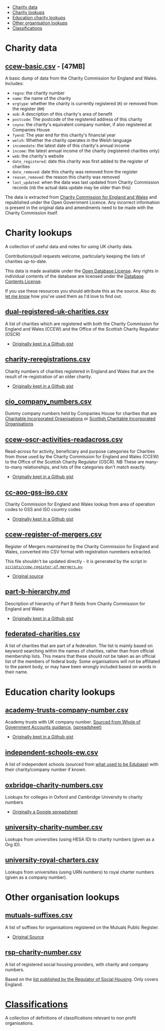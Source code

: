 - [Charity data](#charity-data)
- [Charity lookups](#charity-lookups)
- [Education charity lookups](#education-charity-lookups)
- [Other organisation lookups](#other-organisation-lookups)
- [Classifications](classification)

# Charity data

## [ccew-basic.csv](ccew-basic.csv) - [47MB]

A basic dump of data from the Charity Commission for England and Wales. Includes:

 - `regno`: the charity number
 - `name`: the name of the charity
 - `orgtype`: whether the charity is currently registered (`R`) or removed from the register (`RM`)
 - `aob`: A description of this charity's area of benefit
 - `postcode`: The postcode of the registered address of this charity
 - `coyno`: the charity's equivalent company number, if also registered at Companies House
 - `fyend`: The year end for this charity's financial year
 - `welsh`: Whether the charity operates in the Welsh language
 - `incomedate`: the latest date of this charity's annual income
 - `income`: the latest annual income of the charity (registered charities only)
 - `web`: the charity's website
 - `date_registered`: date this charity was first added to the register of charities
 - `date_removed`: date this charity was removed from the register
 - `reason_removed`: the reason this charity was removed
 - `last_updated`: when the data was last updated from Charity Commission records (nb the actual data update may be older than this)

The data is extracted from [Charity Commission for England and Wales](http://data.charitycommission.gov.uk/) and republished under the Open Government Licence. Any incorrect information is present in the original data and amendments need to be made with the Charity Commission itself.

# Charity lookups

A collection of useful data and notes for using UK charity data.

Contributions/pull requests welcome, particularly keeping the lists of charities up-to-date.

This data is made available under the [Open Database License](http://opendatacommons.org/licenses/odbl/1.0/). Any rights in individual contents of the database are licensed under the [Database Contents License](http://opendatacommons.org/licenses/dbcl/1.0/).

If you use these resources you should attribute this as the source. Also do [let me know](https://dkane.net/pages/contact/) how you've used them as I'd love to find out.

## [dual-registered-uk-charities.csv](dual-registered-uk-charities.csv)

A list of charities which are registered with both the Charity Commission for England and Wales (CCEW) and the Office of the Scottish Charity Regulator (OSCR)

- [Originally kept in a Github gist](https://gist.github.com/drkane/22d62e07346084fafdcc7d9f5e1cd661)

## [charity-reregistrations.csv](charity-reregistrations.csv)

Charity numbers of charities registered in England and Wales that are the result of re-registration of an older charity.

- [Originally kept in a Github gist](https://gist.github.com/drkane/3c0bf4f61cb12c1ce71fd6441534e087)

## [cio_company_numbers.csv](cio_company_numbers.csv)

Dummy company numbers held by Companies House for charities that are 
[Charitable Incorporated Organisations](https://en.wikipedia.org/wiki/Charitable_incorporated_organisation) or 
[Scottish Charitable Incorporated Organisations](https://www.oscr.org.uk/becoming-a-charity/becoming-a-scio/)

## [ccew-oscr-activities-readacross.csv](ccew-oscr-activities-readacross.csv)

Read-across for activity, beneficiary and purpose categories for Charities from those used by the Charity Commission for England and Wales (CCEW) to the Office of the Scottish Charity Regulator (OSCR). NB These are many-to-many relationships, and lots of the categories don't match exactly. 

- [Originally kept in a Github gist](https://gist.github.com/drkane/1cc51bd96b64fe813f6f556558f8da62)

## [cc-aoo-gss-iso.csv](cc-aoo-gss-iso.csv)

Charity Commission for England and Wales lookup from area of operation codes to GSS and ISO country codes 

- [Originally kept in a Github gist](https://gist.github.com/drkane/8973fd75009f502f28aacfdc396b40d2)

## [ccew-register-of-mergers.csv](ccew-register-of-mergers.csv)

Register of Mergers maintained by the Charity Commission for England and Wales, converted into CSV format with
registration nunmbers extracted. 

This file shouldn't be updated directly - it is generated by the script in [`scripts/ccew-register-of-mergers.py`](scripts/ccew-register-of-mergers.py).

- [Original source](https://www.gov.uk/government/publications/register-of-merged-charities)

## [part-b-hierarchy.md](part-b-hierarchy.md)

Description of hierarchy of Part B fields from Charity Commission for England and Wales

- [Originally kept in a Github gist](https://gist.github.com/drkane/bae3fc8413e0075c7b7a496bb27ac3ee)

## [federated-charities.csv](federated-charities.csv)

A list of charities that are part of a federation. The list is mainly based on keyword
searching within the names of charities, rather than from official membership lists. This
means that these should not be taken as an official list of the members of federal body.
Some organisations will not be affiliated to the parent body, or may have been wrongly 
included based on words in their name.

# Education charity lookups

## [academy-trusts-company-number.csv](academy-trusts-company-number.csv)

Academy trusts with UK company number. [Sourced from Whole of Government Accounts guidance](https://www.gov.uk/government/publications/whole-of-government-accounts-2016-to-2017-guidance-for-preparers), [(spreadsheet)](https://www.gov.uk/government/uploads/system/uploads/attachment_data/file/623035/2016-17_WGA_CPID_List.xlsx)

- [Originally kept in a Github gist](https://gist.github.com/drkane/1cc51bd96b64fe813f6f556558f8da62)

## [independent-schools-ew.csv](independent-schools-ew.csv)

A list of independent schools (sourced from [what used to be Edubase](https://get-information-schools.service.gov.uk/Downloads)) with their charity/company number if known.

## [oxbridge-charity-numbers.csv](oxbridge-charity-numbers.csv)

Lookups for colleges in Oxford and Cambridge University to charity numbers

- [Originally a Google spreadsheet](https://docs.google.com/spreadsheets/d/1PffGSBy7C-79RCdGEIV-Ox6rDVs4oGAvcobVblQjiXY/edit#gid=0)

## [university-charity-number.csv](university-charity-number.csv)

Lookups from universities (using HESA ID) to charity numbers (given as a Org ID).

## [university-royal-charters.csv](university-royal-charters.csv)

Lookups from universities (using URN numbers) to royal charter numbers (given as a company number).

# Other organisation lookups

## [mutuals-suffixes.csv](mutuals-suffixes.csv)

A list of suffixes for organisations registered on the Mutuals Public Register. 

- [Original Source](https://mutuals.fca.org.uk/Home/Glossary)

## [rsp-charity-number.csv](rsp-charity-number.csv)

A list of registered social housing providers, with charity and company numbers.

Based on the [list published by the Regulator of Social Housing](https://www.gov.uk/government/publications/current-registered-providers-of-social-housing).
Only covers England.

# [Classifications](classification)

A collection of definitions of classifications relevant to non profit organisations.
